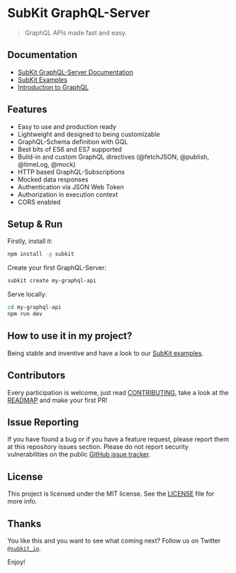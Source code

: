 # SubKit GraphQL-Server

> GraphQL APIs made fast and easy.

## Documentation

* [SubKit GraphQL-Server Documentation](docs/README.md)
* [SubKit Examples](https://github.com/codecommission/subkit-examples)
* [Introduction to GraphQL](https://github.com/mikebild/introduction-graphql)

## Features

* Easy to use and production ready
* Lightweight and designed to being customizable
* GraphQL-Schema definition with GQL
* Best bits of ES6 and ES7 supported
* Build-in and custom GraphQL directives (@fetchJSON, @publish, @timeLog, @mock)
* HTTP based GraphQL-Subscriptions
* Mocked data responses
* Authentication via JSON Web Token
* Authorization in execution context
* CORS enabled

## Setup & Run

Firstly, install it:

```bash
npm install -g subkit
```

Create your first GraphQL-Server:

```bash
subkit create my-graphql-api
```

Serve locally:

```bash
cd my-graphql-api
npm run dev
```

## How to use it in my project?

Being stable and inventive and have a look to our [SubKit examples](https://github.com/codecommission/subkit-examples).

## Contributors

Every participation is welcome, just read [CONTRIBUTING](CONTRIBUTING.md), take a look at the [READMAP](docs/ROADMAP.md) and make your first PR!

## Issue Reporting

If you have found a bug or if you have a feature request, please report them at this repository issues section. Please do not report security vulnerabilities on the public [GitHub issue tracker](https://github.com/codecommission/subkit/issues).

## License

This project is licensed under the MIT license. See the [LICENSE](LICENSE) file for more info.

## Thanks

You like this and you want to see what coming next? Follow us on Twitter [`@subkit_io`](https://twitter.com/subkit_io).

Enjoy!
